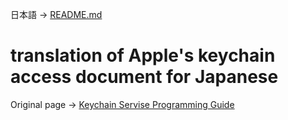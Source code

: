 日本語 -> [README.md]()
# translation of Apple's keychain access document for Japanese

Original page -> [Keychain Servise Programming Guide](https://developer.apple.com/library/content/documentation/Security/Conceptual/keychainServConcepts/01introduction/introduction.html#//apple_ref/doc/uid/TP30000897-CH203-TP1)

